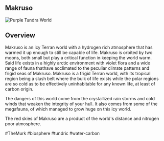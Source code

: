 ## Makruso

![Purple Tundra World](/Stellar_Abyss_Setting_Bible/Photo_Directory/Makruso.jpg "Purple Tundra World")

## Overview

Makruso is an icy Terran world with a hydrogen rich atmosphere that has warmed it up enough to still be capable of life.  Makruso is orbited by two moons, both small but play a critical function in keeping the world warm.  Said life exists in a highly arctic environment with violet flora and a wide range of fauna thathave acclimated to the peculiar climate patterns and frigid seas of Makruso.  Makruso is a frigid Terran world, with its tropical region being a slush belt where the bulk of life exists while the polar regions are so cold as to be effectively uninhabitable for any known life, at least of carbon origin.  

The dangers of this world come from the crystallized rain storms and cold winds that weaken the integrity of your hull.  It also comes from some of the megafauna, of which managed to grow huge on this icy world.

The red skies of Makruso are a product of the world's distance and nitrogen poor atmosphere.  

#TheMurk 
#biosphere 
#tundric 
#water-carbon 